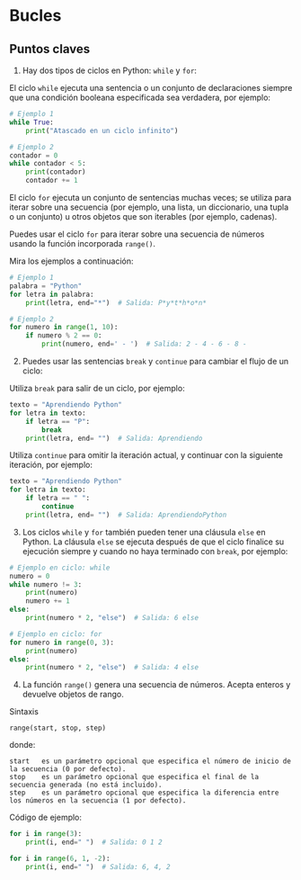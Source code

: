 # Bucles

## Puntos claves

1. Hay dos tipos de ciclos en Python: `while` y `for`:

El ciclo `while` ejecuta una sentencia o un conjunto de declaraciones siempre que una condición booleana especificada sea verdadera, por ejemplo:

```python
# Ejemplo 1
while True:
    print("Atascado en un ciclo infinito")

# Ejemplo 2
contador = 0
while contador < 5:
    print(contador)
    contador += 1

```

El ciclo `for` ejecuta un conjunto de sentencias muchas veces; se utiliza para iterar sobre una secuencia (por ejemplo, una lista, un diccionario, una tupla o un conjunto) u otros objetos que son iterables (por ejemplo, cadenas). 

Puedes usar el ciclo `for` para iterar sobre una secuencia de números usando la función incorporada `range()`. 

Mira los ejemplos a continuación:

```python
# Ejemplo 1
palabra = "Python"
for letra in palabra:
    print(letra, end="*")  # Salida: P*y*t*h*o*n*

# Ejemplo 2
for numero in range(1, 10):
    if numero % 2 == 0:
        print(numero, end=' - ')  # Salida: 2 - 4 - 6 - 8 - 

```

2. Puedes usar las sentencias `break` y `continue` para cambiar el flujo de un ciclo:

Utiliza `break` para salir de un ciclo, por ejemplo:

```python
texto = "Aprendiendo Python"
for letra in texto:
    if letra == "P":
        break
    print(letra, end= "")  # Salida: Aprendiendo 

```

Utiliza `continue` para omitir la iteración actual, y continuar con la siguiente iteración, por ejemplo:

```python
texto = "Aprendiendo Python"
for letra in texto:
    if letra == " ":
        continue
    print(letra, end= "")  # Salida: AprendiendoPython

```

3. Los ciclos `while` y `for` también pueden tener una cláusula `else` en Python. La cláusula `else` se ejecuta después de que el ciclo finalice su ejecución siempre y cuando no haya terminado con `break`, por ejemplo:

```python
# Ejemplo en ciclo: while
numero = 0
while numero != 3:
    print(numero)
    numero += 1
else:
    print(numero * 2, "else")  # Salida: 6 else

# Ejemplo en ciclo: for
for numero in range(0, 3):
    print(numero)
else:
    print(numero * 2, "else")  # Salida: 4 else

```

4. La función `range()` genera una secuencia de números. Acepta enteros y devuelve objetos de rango. 

Sintaxis 

`range(start, stop, step)` 

donde:

    start   es un parámetro opcional que especifica el número de inicio de la secuencia (0 por defecto).
    stop    es un parámetro opcional que especifica el final de la secuencia generada (no está incluido).
    step    es un parámetro opcional que especifica la diferencia entre los números en la secuencia (1 por defecto).

Código de ejemplo:

```python
for i in range(3):
    print(i, end=" ")  # Salida: 0 1 2

for i in range(6, 1, -2):
    print(i, end=" ")  # Salida: 6, 4, 2

```